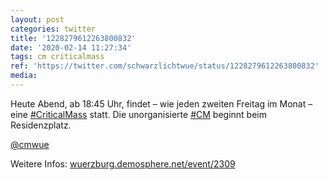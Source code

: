 ```yaml
---
layout: post
categories: twitter
title: '1228279612263800832'
date: '2020-02-14 11:27:34'
tags: cm criticalmass
ref: 'https://twitter.com/schwarzlichtwue/status/1228279612263800832'
media:
---
```

Heute Abend, ab 18:45 Uhr, findet – wie jeden zweiten Freitag im Monat – eine [#CriticalMass](/t/criticalmass) statt. Die unorganisierte [#CM](/t/cm) beginnt beim Residenzplatz.



[@cmwue](https://twitter.com/cmwue)



Weitere Infos: [wuerzburg.demosphere.net/event/2309](https://wuerzburg.demosphere.net/event/2309)